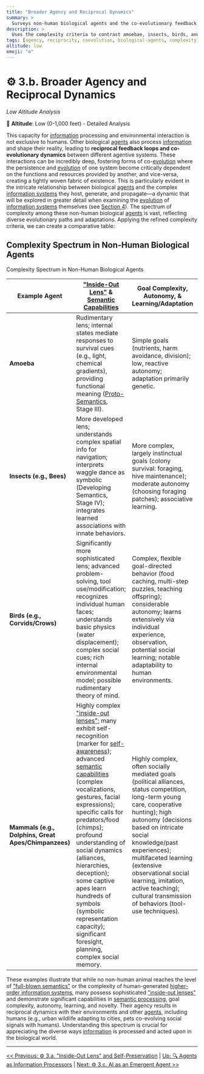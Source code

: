 ```yaml
---
title: "Broader Agency and Reciprocal Dynamics"
summary: >
  Surveys non-human biological agents and the co-evolutionary feedback loops that link multiple agent types and information systems.
description: >
  Uses the complexity criteria to contrast amoebae, insects, birds, and mammals, highlighting reciprocal dynamics and resource-driven feedback that weave agents into shared informational ecosystems.
tags: [agency, reciprocity, coevolution, biological-agents, complexity]
altitude: low
emoji: "⚙️"
---
```


# ⚙️ 3.b. Broader Agency and Reciprocal Dynamics
<!-- markdownlint-disable MD036 -->
*Low Altitude Analysis*
<!-- markdownlint-enable MD036 -->

📍 **Altitude**: Low (0-1,000 feet) - Detailed Analysis

This capacity for [information](../glossary/I.md#information) processing and environmental interaction is not exclusive to humans. Other biological [agents](../glossary/A.md#agent) also process [information](../glossary/I.md#information) and shape their reality, leading to **reciprocal feedback loops and co-evolutionary dynamics** between different agentive systems. These interactions can be incredibly deep, fostering forms of co-[evolution](../glossary/E.md#evolution) where the persistence and [evolution](../glossary/E.md#evolution) of one system become critically dependent on the functions and resources provided by another, and vice-versa, creating a tightly woven fabric of existence. This is particularly evident in the intricate relationship between biological [agents](../glossary/A.md#agent) and the complex [information systems](../glossary/I.md#information-system) they host, generate, and propagate—a dynamic that will be explored in greater detail when examining the [evolution](../glossary/E.md#evolution) of [information systems](../glossary/I.md#information-system) themselves (see [Section 4](../04-information-systems/4-information-systems.md)). The spectrum of complexity among these non-human biological [agents](../glossary/A.md#agent) is vast, reflecting diverse evolutionary paths and adaptations. Applying the refined complexity criteria, we can create a comparative table:

## Complexity Spectrum in Non-Human Biological Agents

Complexity Spectrum in Non-Human Biological Agents

| Example Agent | ["Inside-Out Lens"](../glossary/I.md#inside-out-lens) & [Semantic Capabilities](../glossary/S.md#semantic-information) | Goal Complexity, Autonomy, & Learning/Adaptation | Novelty & Interaction with Info Systems |
| --- | --- | --- | --- |
| **Amoeba** | Rudimentary lens; internal states mediate responses to survival cues (e.g., light, chemical gradients), providing functional meaning ([Proto-Semantics](../glossary/P.md#proto-semantics), Stage III). | Simple goals (nutrients, harm avoidance, division); low, reactive autonomy; adaptation primarily genetic. | Novelty mainly via genetic mutation; no interaction with complex info systems. |
| **Insects (e.g., Bees)** | More developed lens; understands complex spatial info for navigation; interprets waggle dance as symbolic (Developing Semantics, Stage IV); integrates learned associations with innate behaviors. | More complex, largely instinctual goals (colony survival: foraging, hive maintenance); moderate autonomy (choosing foraging patches); associative learning. | Limited behavioral novelty (can adapt foraging to new flowers); interacts via innate responses to cues & structured communication (waggle dance). |
| **Birds (e.g., Corvids/Crows)** | Significantly more sophisticated lens; advanced problem-solving, tool use/modification; recognizes individual human faces; understands basic physics (water displacement); complex social cues; rich internal environmental model; possible rudimentary theory of mind. | Complex, flexible goal-directed behavior (food caching, multi-step puzzles, teaching offspring); considerable autonomy; learns extensively via individual experience, observation, potential social learning; notable adaptability to human environments. | Renowned for innovative problem-solving & behavioral flexibility (e.g., New Caledonian crows manufacturing/designing tools); interacts with complex environmental [information](../glossary/I.md#information) & simple signaling systems. |
| **Mammals (e.g., Dolphins, Great Apes/Chimpanzees)** | Highly complex ["inside-out lenses";](../glossary/I.md#inside-out-lens) many exhibit self-recognition (marker for [self-awareness](../glossary/S.md#self-awareness)); advanced [semantic capabilities](../glossary/S.md#semantic-information) (complex vocalizations, gestures, facial expressions); specific calls for predators/food (chimps); profound understanding of social dynamics (alliances, hierarchies, deception); some captive apes learn hundreds of symbols (symbolic representation capacity); significant foresight, planning, complex social memory. | Highly complex, often socially mediated goals (political alliances, status competition, long-term young care, cooperative hunting); high autonomy (decisions based on intricate social knowledge/past experiences); multifaceted learning (extensive observational social learning, imitation, active teaching); cultural transmission of behaviors (tool-use techniques). | High capacity for novelty (diverse/region-specific tool use, innovative hunting, complex social maneuvers); engage with sophisticated social signaling systems; can learn/use human-devised symbolic systems to a degree; do not naturally create [higher-order symbolic info systems](../glossary/H.md#higher-order-information-systems) like human language. |

These examples illustrate that while no non-human animal reaches the level of ["full-blown semantics"](../glossary/F.md#full-blown-semantics) or the complexity of human-generated [higher-order information systems,](../glossary/H.md#higher-order-information-systems) many possess sophisticated ["inside-out lenses"](../glossary/I.md#inside-out-lens) and demonstrate significant capabilities in [semantic processing,](../glossary/S.md#semantic-information) goal complexity, autonomy, learning, and novelty. Their agency results in reciprocal dynamics with their environments and other [agents](../glossary/A.md#agent), including humans (e.g., urban wildlife adapting to cities, pets co-evolving social signals with humans). Understanding this spectrum is crucial for appreciating the diverse ways [information](../glossary/I.md#information) is processed and acted upon in the biological world.

---
[<< Previous: ⚙️ 3.a. "Inside-Out Lens" and Self-Preservation](3a-inside-out-lens-self-preservation.md) | [Up: 🔍 Agents as Information Processors](3-agents-as-information-processors.md) | [Next: ⚙️ 3.c. AI as an Emergent Agent >>](3c-ai-emergent-agent.md)
